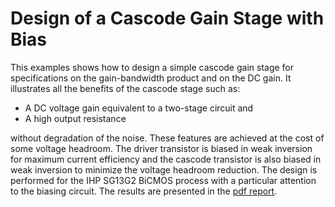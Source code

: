 # Design of a Cascode Gain Stage with Bias

This examples shows how to design a simple cascode gain stage for specifications on the gain-bandwidth product and on the DC gain. It illustrates all the benefits of the cascode stage such as:
* A DC voltage gain equivalent to a two-stage circuit and
* A high output resistance 

without degradation of the noise. These features are achieved at the cost of some voltage headroom. The driver transistor is biased in weak inversion for maximum current efficiency and the cascode transistor is also biased in weak inversion to minimize the voltage headroom reduction. The design is performed for the IHP SG13G2 BiCMOS process with a particular attention to the biasing circuit. The results are presented in the [pdf report](/Circuit%20Examples/Cascode%20Gain%20Stage%20with%20Bias/Cascode_gain_stage.pdf).
